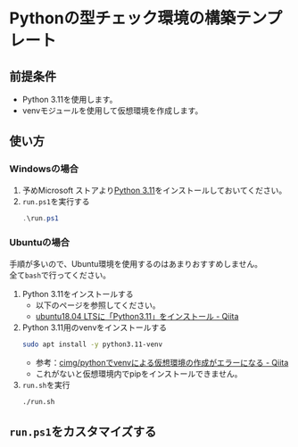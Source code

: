 # Pythonの型チェック環境の構築テンプレート
## 前提条件
- Python 3.11を使用します。
- venvモジュールを使用して仮想環境を作成します。

## 使い方
### Windowsの場合
1. 予めMicrosoft ストアより[Python 3.11](https://www.microsoft.com/store/productId/9NRWMJP3717K)をインストールしておいてください。
1. `run.ps1`を実行する
    ```ps1
    .\run.ps1
    ```

### Ubuntuの場合
手順が多いので、Ubuntu環境を使用するのはあまりおすすめしません。 \
全て`bash`で行ってください。
1. Python 3.11をインストールする
    - 以下のページを参照してください。
    - [ubuntu18.04 LTSに「Python3.11」をインストール - Qiita](https://qiita.com/se_boku/items/4b702d72d46d91806978)
1. Python 3.11用のvenvをインストールする
    ```sh
    sudo apt install -y python3.11-venv
    ```
    - 参考：[cimg/pythonでvenvによる仮想環境の作成がエラーになる - Qiita](https://qiita.com/sin9270/items/7a17d21ccd7c2531ac41)
    - これがないと仮想環境内でpipをインストールできません。
1. `run.sh`を実行
    ```sh
    ./run.sh
    ```

## `run.ps1`をカスタマイズする
